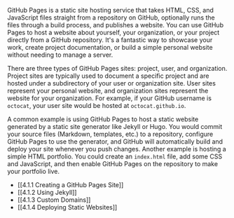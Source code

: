 GitHub Pages is a static site hosting service that takes HTML, CSS, and JavaScript files straight from a repository on GitHub, optionally runs the files through a build process, and publishes a website. You can use GitHub Pages to host a website about yourself, your organization, or your project directly from a GitHub repository. It's a fantastic way to showcase your work, create project documentation, or build a simple personal website without needing to manage a server.

There are three types of GitHub Pages sites: project, user, and organization. Project sites are typically used to document a specific project and are hosted under a subdirectory of your user or organization site. User sites represent your personal website, and organization sites represent the website for your organization. For example, if your GitHub username is `octocat`, your user site would be hosted at `octocat.github.io`.

A common example is using GitHub Pages to host a static website generated by a static site generator like Jekyll or Hugo. You would commit your source files (Markdown, templates, etc.) to a repository, configure GitHub Pages to use the generator, and GitHub will automatically build and deploy your site whenever you push changes. Another example is hosting a simple HTML portfolio. You could create an `index.html` file, add some CSS and JavaScript, and then enable GitHub Pages on the repository to make your portfolio live.

- [[4.1.1 Creating a GitHub Pages Site]]
- [[4.1.2 Using Jekyll]]
- [[4.1.3 Custom Domains]]
- [[4.1.4 Deploying Static Websites]]